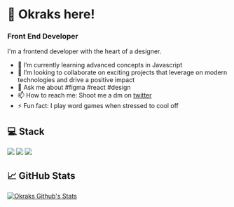 
 # 👋 Okraks here!
 ### Front End Developer
 I'm a frontend developer with the heart of a designer.

- 🌱 I’m currently learning advanced concepts in Javascript
- 👯 I’m looking to collaborate on exciting projects that leverage on modern technologies and drive a positive impact
- 💬 Ask me about #figma #react #design
- 📫 How to reach me: Shoot me a dm on [twitter](https://twitter.com/okraks)
- ⚡ Fun fact: I play word games when stressed to cool off



## 💻 Stack

<div>
  <img src="https://img.shields.io/badge/JavaScript-323330?style=for-the-badge&logo=javascript&logoColor=F7DF1E" />
  <img src="https://img.shields.io/badge/figma-323330?style=for-the-badge&logo=figma&logoColor=#440135"/>
  <img src="https://img.shields.io/badge/React-20232A?style=for-the-badge&logo=react&logoColor=61DAFB" />
</div>

## 📈 GitHub Stats

[![Okraks Github's Stats](https://github-readme-stats.vercel.app/api?username=okraks)](https://github.com/okraks)
